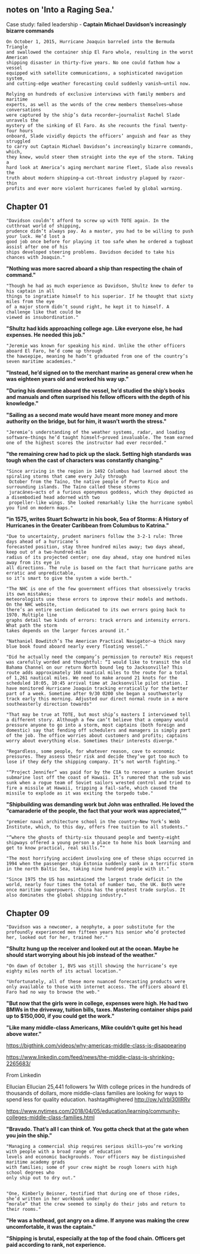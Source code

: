## notes on 'Into a Raging Sea.'

Case study:
failed leadership - **Captain Michael Davidson’s increasingly bizarre commands**

```text
On October 1, 2015, Hurricane Joaquin barreled into the Bermuda Triangle
and swallowed the container ship El Faro whole, resulting in the worst American
shipping disaster in thirty-five years. No one could fathom how a vessel
equipped with satellite communications, a sophisticated navigation system,
and cutting-edge weather forecasting could suddenly vanish—until now.

Relying on hundreds of exclusive interviews with family members and maritime
experts, as well as the words of the crew members themselves—whose conversations
were captured by the ship’s data recorder—journalist Rachel Slade unravels the
mystery of the sinking of El Faro. As she recounts the final twenty-four hours
onboard, Slade vividly depicts the officers’ anguish and fear as they struggled
to carry out Captain Michael Davidson’s increasingly bizarre commands, which,
they knew, would steer them straight into the eye of the storm. Taking a
hard look at America’s aging merchant marine fleet, Slade also reveals the
truth about modern shipping—a cut-throat industry plagued by razor-thin
profits and ever more violent hurricanes fueled by global warming.
```
## Chapter 01

```text
"Davidson couldn’t afford to screw up with TOTE again. In the cutthroat world of shipping,
prudence didn’t always pay. As a master, you had to be willing to push your luck. He’d lost a
good job once before for playing it too safe when he ordered a tugboat assist after one of his
ships developed steering problems. Davidson decided to take his chances with Joaquin."
```

**"Nothing was more sacred aboard a ship than respecting the chain of command."**

```text
"Though he had as much experience as Davidson, Shultz knew to defer to his captain in all
things to ingratiate himself to his superior. If he thought that sixty miles from the eye
of a major storm didn’t sound right, he kept it to himself. A challenge like that could be
viewed as insubordination."
```
**"Shultz had kids approaching college age. Like everyone else, he had expenses. He needed this job."**

```text
"Jeremie was known for speaking his mind. Unlike the other officers aboard El Faro, he’d come up through
the hawsepipe, meaning he hadn’t graduated from one of the country’s seven maritime academies."
```

**"Instead, he’d signed on to the merchant marine as general crew when he was eighteen years old and worked his way up."**

**"During his downtime aboard the vessel, he’d studied the ship’s books and manuals and often surprised his fellow officers with the depth of his knowledge."**

**"Sailing as a second mate would have meant more money and more authority on the bridge, but for him, it wasn’t worth the stress."**

```text
"Jeremie’s understanding of the weather systems, radar, and loading software—things he’d taught himself—proved invaluable. The team earned one of the highest scores the instructor had ever recorded."
```

**"the remaining crew had to pick up the slack. Setting high standards was tough when the cast of characters was constantly changing."**

```text
"Since arriving in the region in 1492 Columbus had learned about the spiraling storms that came every July through
 October from the Taíno, the native people of Puerto Rico and surrounding islands. The Taíno called these storms
 juracánes—acts of a furious eponymous goddess, which they depicted as a disembodied head adorned with two
 propeller-like wings. She looked remarkably like the hurricane symbol you find on modern maps."
 ```
**"in 1575, writes Stuart Schwartz in his book, Sea of Storms: A History of Hurricanes in the Greater Caribbean from Columbus to Katrina."**

```text
"Due to uncertainty, prudent mariners follow the 3-2-1 rule: Three days ahead of a hurricane’s
forecasted position, stay three hundred miles away; two days ahead, keep out of a two-hundred-mile
radius of its projected center; one day ahead, stay one hundred miles away from its eye in
all directions. The rule is based on the fact that hurricane paths are erratic and unpredictable,
so it’s smart to give the system a wide berth."
```

```text
"The NHC is one of the few government offices that obsessively tracks its own mistakes;
meteorologists use these errors to improve their models and methods. On the NHC website,
there’s an entire section dedicated to its own errors going back to 1970. Multiple line
graphs detail two kinds of errors: track errors and intensity errors. What path the storm
takes depends on the larger forces around it."
```
```text
"Nathaniel Bowditch’s The American Practical Navigator—a thick navy blue book found aboard nearly every floating vessel."

"Did he actually need the company’s permission to reroute? His request was carefully worded and thoughtful: “I would like to transit the old Bahama Channel on our return North bound leg to Jacksonville? This route adds approximately 160 nautical miles to the route for a total of 1,261 nautical miles. We need to make around 21 knots for the scheduled 10:05, 10:45 arrival time at Jacksonville pilot station. I have monitored Hurricane Joaquin tracking erratically for the better part of a week. Sometime after 9/30 0200 she began a southwesterly track early this morning. Adjusted our direct normal route in a more southeasterly direction towards"

```

```text
"That may be true at TOTE, but most ship’s masters I interviewed tell a different story. Although a few can’t believe that a company would pressure anyone to go into a storm, most captains (both foreign and domestic) say that fending off schedulers and managers is simply part of the job. The office worries about customers and profits; captains worry about everything else. Sometimes their interests diverge."

"Regardless, some people, for whatever reason, cave to economic pressures. They assess their risk and decide they’ve got too much to lose if they defy the shipping company. It’s not worth fighting."

"“Project Jennifer” was paid for by the CIA to recover a sunken Soviet submarine lost off the coast of Hawaii. It’s rumored that the sub was sunk when a rogue team of Soviet sailors wrested control and tried to fire a missile at Hawaii, tripping a fail-safe, which caused the missile to explode as it was exiting the torpedo tube."
```

**"Shipbuilding was demanding work but John was enthralled. He loved the “camaraderie of the people, the fact that your work was appreciated,”"**

```text
"premier naval architecture school in the country—New York’s Webb Institute, which, to this day, offers free tuition to all students."
```

```text
"“where the ghosts of thirty-six thousand people and twenty-eight shipways offered a young person a place to hone his book learning and get to know practical, real skills.”"
```

```text
"The most horrifying accident involving one of these ships occurred in 1994 when the passenger ship Estonia suddenly sank in a terrific storm in the north Baltic Sea, taking nine hundred people with it."
```

```text
"Since 1975 the US has maintained the largest trade deficit in the world, nearly four times the total of number two, the UK. Both were once maritime superpowers. China has the greatest trade surplus. It also dominates the global shipping industry."
```
## Chapter 09

```text
"Davidson was a newcomer, a neophyte, a poor substitute for the profoundly experienced men fifteen years his senior who’d protected her, looked out for her, trained her."
```
**"Shultz hung up the receiver and looked out at the ocean. Maybe he should start worrying about his job instead of the weather."**

```text
"On dawn of October 1, BVS was still showing the hurricane’s eye eighty miles north of its actual location."

"Unfortunately, all of these more nuanced forecasting products were only available to those with internet access. The officers aboard El Faro had no way to browse the web."
```

**"But now that the girls were in college, expenses were high. He had two BMWs in the driveway, tuition bills, taxes. Mastering container ships paid up to $150,000, if you could get the work."**


**"Like many middle-class Americans, Mike couldn’t quite get his head above water."**

https://bigthink.com/videos/why-americas-middle-class-is-disappearing

https://www.linkedin.com/feed/news/the-middle-class-is-shrinking-2265683/

From Linkedin

Ellucian
Ellucian
25,441 followers
1w
With college prices in the hundreds of thousands of dollars, more middle-class families are looking for ways to spend less for quality education. hashtag#highered http://ow.ly/lrbI30llRRv

https://www.nytimes.com/2018/04/05/education/learning/community-colleges-middle-class-families.html

**"Bravado. That’s all I can think of. You gotta check that at the gate when you join the ship."**

```text
"Managing a commercial ship requires serious skills—you’re working with people with a broad range of education
levels and economic backgrounds. Your officers may be distinguished maritime academy grads
with families; some of your crew might be rough loners with high school degrees who
only ship out to dry out."


"One, Kimberly Beisner, testified that during one of those rides, she’d written in her workbook under
“morale” that the crew seemed to simply do their jobs and return to their rooms."

```

**"He was a hothead, got angry on a dime. If anyone was making the crew uncomfortable, it was the captain."**

**"Shipping is brutal, especially at the top of the food chain. Officers get paid according to rank, not experience.**
